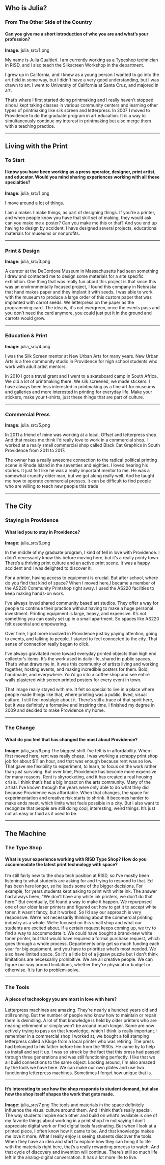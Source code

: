 ## Who is Julia?
### From The Other Side of the Country
#### Can you give me a short introduction of who you are and what’s your profession?
**Image:** julia_src/1.png

My name is Julia Gualtieri.  I am currently working as a Typeshop technician in RISD, and I also teach the Silkscreen Workshop  in the department.

I grew up in California, and I knew as a young person I wanted to go into the art field in some way, but I didn't have a very good understanding, but I was drawn to art. I went to  University of California at Santa Cruz, and majored in art.

That’s where I first started doing printmaking and I really haven't stopped since.I kept taking classes in various community centers and learning other types of printmaking like silk screen and letterpress. In 2007 I moved to Providence to do the graduate program in art education. It is a way to simultaneously continue my interest in printmaking but also merge them with a teaching practice.

---

## Living with the Print
### To Start
#### I know you have been working as a press operator, designer, print artist, and educator. Would you mind sharing experiences working with all these specialties?
**Image:** julia_src/1.png

I move around a lot of things.

I am a maker. I make things, as part of designing things. If you're a printer, and when people know you have that skill set of making, they would ask can you make me a poster? Can you make me this or that? And you end up having to design by accident. I have designed several projects, educational materials for museums or nonprofits. 

---

### Print & Design
**Image:** julia_src/3.png

A curator at the DeCordova Museum in Massachusetts had seen something I drew and contacted me to design some materials for a site specific exhibition. One thing that was really fun about this project is that since this was an environmentally focused project, I found this company in Nebraska that hand makes paper and they implant it with seeds. I was able to work with the museum to produce a large order of this custom paper that was implanted with carrot seeds. We letterpress on the paper as the programming card. The idea is, it's not evergreen, once the events pass and you don't need the card anymore, you could just put it in the ground and carrots would grow.

---

### Education & Print
**Image:** julia_src/4.png

I was the Silk Screen mentor at New Urban Arts for many years. New Urban Arts is a free community studio in Providence for high school students who work with adult artist mentors. 

 In 2010 I got a travel grant and I went to a skateboard camp in South Africa. We did a lot of printmaking there. We silk screened, we made stickers.  I have always been less interested in printmaking as a  fine art for museums and galleries and more interested in  printing for everyday life. Make your stickers, make your t-shirts, just these things that are part of culture.

---

### Commercial Press
**Image:** julia_src/5.png

In 2011 a friend of mine was working at a local, Offset and letterpress shop. And that makes me think I'd really love to work in a commercial shop. I worked at a really small commercial shop called Black Cat Graphics in South Providence from 2011 to 2017.

The owner has a really awesome connection to the radical political printing scene in Rhode Island in the seventies and eighties. I loved hearing his stories. It just felt like he was a really important mentor to me. He was a somewhat crunchy older man, but we got along really well. And he taught me how to operate commercial presses. It can be difficult to find people who are willing to teach new people this trade

---


## The City
### Staying in Providence
#### What led you to stay in Providence?
**Image:** julia_src/6.png

In the middle of my graduate program, I kind of fell in love with Providence. I didn’t necessarily know this before moving here, but it’s a really printy town. There’s a thriving print culture and an active print scene. It was a happy accident and I was delighted to discover it.

For a printer, having access to equipment is crucial. But after school, where do you find that kind of space? When I moved here,I became a member of the AS220 Community Printshop right away. I used the AS220 facilities to keep making hands-on work.

I’ve always loved shared community based art studios. They offer a way for people to continue their practice without having to make a huge personal investment. Printing equipment is large, heavy, and expensive. It’s not something you can easily set up in a small apartment. So spaces like AS220 felt essential and empowering.

Over time, I got more involved in Providence just by paying attention, going to events, and talking to people. I started to feel connected to the city. That sense of connection really began to click.

I’ve always gravitated more toward everyday printed objects than high end collector's items. It’s the work used in daily life, shared in public spaces. That’s what draws me in. It was this community of artists living and working together, hosting events, and making incredible posters for them. Bold, handmade, and everywhere. You’d go into a coffee shop and see entire walls plastered with screen printed posters for every event in town.

That image really stayed with me. It felt so special to live in a place where people made things like that, where printing was a public, lived, visual culture. I still feel nostalgic about it. There’s still a trace of that spirit here, but it was definitely a formative and inspiring time.
I finished my degree in 2009 and decided to make Providence my home.

---
### The Change
#### What do you feel that has changed the most about Providence?
**Image:** julia_src/6.png
The biggest shift I’ve felt is in affordability. When I first moved here, rent was really cheap. I was working a scrappy print shop job for about $11 an hour, and that was enough because rent was so low. That gave me flexibility to experiment, to learn, to focus on the work rather than just surviving.
But over time, Providence has become more expensive for many reasons. Rent is skyrocketing, and it has created a real housing crisis. I think that’s had a big impact on the arts community.
Many of the artists I’ve known through the years were only able to do what they did because Providence was affordable. When that changes, the space for experimentation and creative risk starts to shrink. It becomes harder to make ends meet, which limits what feels possible in a city.
But I also want to recognize that people are still doing cool, interesting, weird things. It’s just not as easy or fluid as it used to be.

---

## The Machine
### The Type Shop
#### What is your experience working with RISD Type Shop? How do you accommodate the latest print technology with space?

I’m still fairly new to the shop tech position at RISD, so I’ve mostly been listening to what students are asking for and trying to respond to that. Ed has been here longer, so he leads some of the bigger decisions.
For example, for years students kept asking to print with white ink. The answer had always been, "We don’t have any white ink printers, we don’t do that here." But eventually, Ed found a way to make it happen. We repurposed one of our older laser printers and figured out how to get it to accept white toner. It wasn’t fancy, but it worked.
So I’d say our approach is very responsive. We’re not necessarily thinking about the commercial printing industry as a whole. We’re focused on this small shop and what our students are excited about. If a certain request keeps coming up, we try to find a way to accommodate it.
We could have bought a brand-new white toner printer, but that would have required a formal purchase request, which goes through a whole process. Departments only get so much funding each year for big equipment, and you have to prioritize what’s most needed. We also have limited space. So it's a little bit of a jigsaw puzzle but I don't think limitations are necessarily prohibitive.
We are all creative people. We can figure our way around limitations, whether they're physical or budget or otherwise. It is fun to problem-solve.

---
### The Tools
#### A piece of technology you are most in love with here?
Letterpress machines are amazing. They’re nearly a hundred years old and still running. But the number of people who know how to maintain or repair them is dwindling. A lot of that knowledge is held by older printers who are nearing retirement or simply won’t be around much longer. Some are now actively trying to pass on that knowledge, which I think is really important.
I remember in a commercial shop I worked at, we bought a foil stamping letterpress called a Kluge from a local printer who was retiring. The press had belonged to his father before him from the 1930s. He came by to help us install and set it up. I was so struck by the fact that this press had passed through three generations and was still functioning perfectly. I like that we all build connections to the same object. 
Looking around, I'm also amazed by the tools we have here. We can make our own plates and use two functioning letterpress machines. Sometimes I forget how unique that is.

---

#### It’s interesting to see how the shop responds to student demand, but also how the shop itself shapes the work that gets made. 
**Image:** julia_src/7.png
The tools and materials in the space definitely influence the visual culture around them. And I think that’s really special. The way students inspire each other and build on what’s available is one of my favorite things about working in a print shop.I’m not saying I don’t appreciate digital work or find digital tools fascinating. But when I look at a printed piece, I often know how it came to be. And that knowledge makes me love it more.
What I really enjoy is seeing students discover the tools. When they have an idea and start to explore how they can bring it to life with the materials right here, that’s a really rewarding process to watch. And that cycle of discovery and invention will continue. There’s still so much life left in the analog-digital conversation. It has a lot more life to live. 
